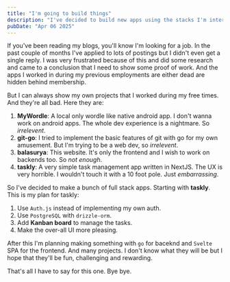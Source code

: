 ```yaml
---
title: "I'm going to build things"
description: "I've decided to build new apps using the stacks I'm interested in."
pubDate: "Apr 06 2025"
---
```


If you've been reading my blogs, you'll know I'm looking for a job. In the past
couple of months I've applied to lots of postings but I didn't even get a single reply.
I was very frustrated because of this and did some research and came to a conclusion
that I need to show some proof of work. And the apps I worked in during my
previous employments are either dead are hidden behind membership.

But I can always show my own projects that I worked during my free times. And they're all bad.
Here they are:

1. **MyWordle**: A local only wordle like native android app. I don't wanna work on android
   apps. The whole dev experience is a nightmare. So _irrelevent_.
2. **git-go**: I tried to implement the basic features of git with go for my own amusement.
   But I'm trying to be a web dev, so _irrelevent_.
3. **balasurya**: This website. It's only the frontend and I wish to work on backends too.
   So _not enough_.
4. **taskly**: A very simple task management app written in NextJS. The UX is very
   horrible. I wouldn't touch it with a 10 foot pole. Just _embarrassing_.

So I've decided to make a bunch of full stack apps. Starting with **taskly**.
This is my plan for taskly:

1. Use `Auth.js` instead of implementing my own auth.
2. Use `PostgreSQL` with `drizzle-orm`.
3. Add **Kanban board** to manage the tasks.
4. Make the over-all UI more pleasing.

After this I'm planning making something with `go` for baceknd and `Svelte` SPA
for the frontend. And many projects. I don't know what they will be but I
hope that they'll be fun, challenging and rewarding.

That's all I have to say for this one. Bye bye.
